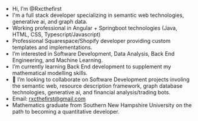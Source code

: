 - Hi, I’m @Rxcthefirst
- I'm a full stack developer specializing in semantic web technologies, generative ai, and graph data.
- Working professional in Angular + Springboot technologies (Java, HTML, CSS, Typescript/Javascript)
- Professional Squarespace/Shopify developer providing custom templates and implementations.
- I’m interested in Software Development, Data Analysis, Back End Engineering, and Machine Learning.
- I’m currently learning Back End development to supplement my mathematical modelling skills.
- 💞️ I’m looking to collaborate on Software Development projects involing the semantic web, resource description framework, graph database technologies, generative ai, and financial analysis/trading bots.
- Email: rxcthefirst@gmail.com
- Mathematics graduate from Southern New Hampshire University on the path to becoming a quantitative developer. 


<!---
Rxcthefirst/Rxcthefirst is a ✨ special ✨ repository because its `README.md` (this file) appears on your GitHub profile.
You can click the Preview link to take a look at your changes.
--->

